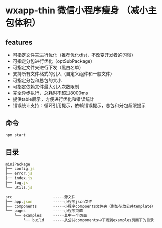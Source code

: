 # wxapp-thin 微信小程序瘦身 （减小主包体积）

## features

- 可指定文件夹进行优化（推荐优化dist，不改变开发者的习惯）
- 可指定分包进行优化（optSubPackage）
- 可指定文件夹进行下发（黑白名单）
- 支持所有文件格式的引入（自定义组件和一般文件）
- 可指定分包和总包的大小
- 可指定依赖文件最大引入次数限制
- 完全异步执行，总耗时不超过8000ms
- 提供table展示，方便进行优化和错误统计
- 错误统计支持：循环引用提示，依赖错误提示，总包和分包超限提示

## 命令

```js
npm start
```

## 目录

```js
miniPackage
├── config.js
├── error.js
├── index.js
├── log.js
└── utils.js

src                  -----源文件
├── app.json         -----小程序json文件
├── components       -----小程序compoents文件夹（例如存放公共template）
└── pages            -----小程序页面
    └── examples     -----其中一个页面
        └── build    -----从公共components中下发到examples页面下的目录
```